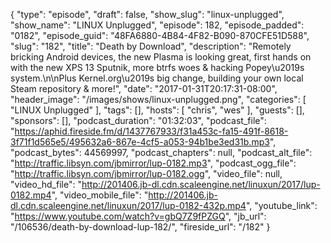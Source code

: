 {
  "type": "episode",
  "draft": false,
  "show_slug": "linux-unplugged",
  "show_name": "LINUX Unplugged",
  "episode": 182,
  "episode_padded": "0182",
  "episode_guid": "48FA6880-4B84-4F82-B090-870CFE51D588",
  "slug": "182",
  "title": "Death by Download",
  "description": "Remotely bricking Android devices, the new Plasma is looking great, first hands on with the new XPS 13 Sputnik, more btrfs woes & hacking Popey\u2019s system.\n\nPlus Kernel.org\u2019s big change, building your own local Steam repository & more!",
  "date": "2017-01-31T20:17:31-08:00",
  "header_image": "/images/shows/linux-unplugged.png",
  "categories": [
    "LINUX Unplugged"
  ],
  "tags": [],
  "hosts": [
    "chris",
    "wes"
  ],
  "guests": [],
  "sponsors": [],
  "podcast_duration": "01:32:03",
  "podcast_file": "https://aphid.fireside.fm/d/1437767933/f31a453c-fa15-491f-8618-3f71f1d565e5/495632a6-867e-4cf5-a053-94b1be3ed31b.mp3",
  "podcast_bytes": 44569997,
  "podcast_chapters": null,
  "podcast_alt_file": "http://traffic.libsyn.com/jbmirror/lup-0182.mp3",
  "podcast_ogg_file": "http://traffic.libsyn.com/jbmirror/lup-0182.ogg",
  "video_file": null,
  "video_hd_file": "http://201406.jb-dl.cdn.scaleengine.net/linuxun/2017/lup-0182.mp4",
  "video_mobile_file": "http://201406.jb-dl.cdn.scaleengine.net/linuxun/2017/lup-0182-432p.mp4",
  "youtube_link": "https://www.youtube.com/watch?v=gbQ7Z9fPZGQ",
  "jb_url": "/106536/death-by-download-lup-182/",
  "fireside_url": "/182"
}

